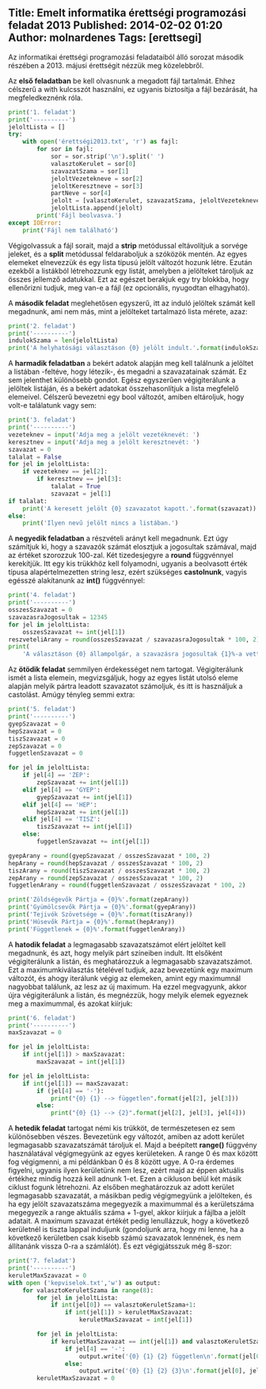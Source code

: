 Title: Emelt informatika érettségi programozási feladat 2013
Published: 2014-02-02 01:20
Author: molnardenes
Tags: [erettsegi]
---

Az informatikai érettségi programozási feladataiból álló sorozat második
részében a 2013. májusi érettségit nézzük meg közelebbről.

Az **első feladatban** be kell olvasnunk a megadott fájl tartalmát.
Ehhez célszerű a with kulcsszót használni, ez ugyanis biztosítja a fájl
bezárását, ha megfeledkeznénk róla.

```python
print('1. feladat')
print('----------')
jeloltLista = []
try:
    with open('érettségi2013.txt', 'r') as fajl:
        for sor in fajl:
            sor = sor.strip('\n').split(' ')
            valasztoKerulet = sor[0]
            szavazatSzama = sor[1]
            jeloltVezetekneve = sor[2]
            jeloltKeresztneve = sor[3]
            partNeve = sor[4]
            jelolt = [valasztoKerulet, szavazatSzama, jeloltVezetekneve, jeloltKeresztneve, partNeve]
            jeloltLista.append(jelolt)
        print('Fájl beolvasva.')
except IOError:
    print('Fájl nem található')
```

Végigolvassuk a fájl sorait, majd a **strip** metódussal eltávolítjuk a
sorvége jeleket, és a **split** metódussal feldaraboljuk a szóközök
mentén. Az egyes elemeket elnevezzük és egy lista típusú jelölt változót
hozunk létre. Ezután ezekből a listákból létrehozzunk egy listát,
amelyben a jelölteket tároljuk az összes jellemző adatukkal. Ezt az
egészet berakjuk egy try blokkba, hogy ellenőrizni tudjuk, meg van-e a
fájl (ez opcionális, nyugodtan elhagyható).

A **második feladat** meglehetősen egyszerű, itt az induló jelöltek
számát kell megadnunk, ami nem más, mint a jelölteket tartalmazó lista
mérete, azaz:

```python
print('2. feladat')
print('----------')
indulokSzama = len(jeloltLista)
print('A helyhatósági választáson {0} jelölt indult.'.format(indulokSzama))
```

A **harmadik feladatban** a bekért adatok alapján meg kell találnunk a
jelöltet a listában -feltéve, hogy létezik-, és megadni a szavazatainak
számát. Ez sem jelenthet különösebb gondot. Egész egyszerűen
végigiterálunk a jelöltek listáján, és a bekért adatokat
összehasonlítjuk a lista megfelelő elemeivel. Célszerű bevezetni egy
bool változót, amiben eltároljuk, hogy volt-e találatunk vagy sem:

```python
print('3. feladat')
print('----------')
vezeteknev = input('Adja meg a jelölt vezetéknevét: ')
keresztnev = input('Adja meg a jelölt keresztnevét: ')
szavazat = 0
talalat = False
for jel in jeloltLista:
    if vezeteknev == jel[2]:
        if keresztnev == jel[3]:
            talalat = True
            szavazat = jel[1]
if talalat:
    print('A keresett jelölt {0} szavazatot kapott.'.format(szavazat))
else:
    print('Ilyen nevű jelölt nincs a listában.')
```

A **negyedik feladatban** a részvételi arányt kell megadnunk. Ezt úgy
számítjuk ki, hogy a szavazók számát elosztjuk a jogosultak számával,
majd az értéket szorozzuk 100-zal. Két tizedesjegyre a **round**
függvénnyel kerekítjük. Itt egy kis trükkhöz kell folyamodni, ugyanis a
beolvasott érték típusa alapértelmezetten string lesz, ezért szükséges
**castolnunk**, vagyis egésszé alakítanunk az **int()** függvénnyel:

```python
print('4. feladat')
print('----------')
osszesSzavazat = 0
szavazasraJogosultak = 12345
for jel in jeloltLista:
    osszesSzavazat += int(jel[1])
reszveteliArany = round(osszesSzavazat / szavazasraJogosultak * 100, 2)
print(
    'A választáson {0} állampolgár, a szavazásra jogosultak {1}%-a vett részt.'.format(osszesSzavazat, reszveteliArany))
```

Az **ötödik feladat** semmilyen érdekességet nem tartogat.
Végigiterálunk ismét a lista elemein, megvizsgáljuk, hogy az egyes
listát utolsó eleme alapján melyik pártra leadott szavazatot számoljuk,
és itt is használjuk a castolást. Amúgy tényleg semmi extra:

```python
print('5. feladat')
print('----------')
gyepSzavazat = 0
hepSzavazat = 0
tiszSzavazat = 0
zepSzavazat = 0
fuggetlenSzavazat = 0

for jel in jeloltLista:
    if jel[4] == 'ZEP':
        zepSzavazat += int(jel[1])
    elif jel[4] == 'GYEP':
        gyepSzavazat += int(jel[1])
    elif jel[4] == 'HEP':
        hepSzavazat += int(jel[1])
    elif jel[4] == 'TISZ':
        tiszSzavazat += int(jel[1])
    else:
        fuggetlenSzavazat += int(jel[1])

gyepArany = round(gyepSzavazat / osszesSzavazat * 100, 2)
hepArany = round(hepSzavazat / osszesSzavazat * 100, 2)
tiszArany = round(tiszSzavazat / osszesSzavazat * 100, 2)
zepArany = round(zepSzavazat / osszesSzavazat * 100, 2)
fuggetlenArany = round(fuggetlenSzavazat / osszesSzavazat * 100, 2)

print('Zöldségevők Pártja = {0}%'.format(zepArany))
print('Gyümölcsevők Pártja = {0}%'.format(gyepArany))
print('Tejivók Szövetsége = {0}%'.format(tiszArany))
print('Húsevők Pártja = {0}%'.format(hepArany))
print('Függetlenek = {0}%'.format(fuggetlenArany))
```

A **hatodik feladat** a legmagasabb szavazatszámot elért jelöltet kell
megadnunk, és azt, hogy melyik párt színeiben indult. Itt elsőként
végigiterálunk a listán, és meghatározzuk a legmagasabb szavazatszámot.
Ezt a maximumkiválasztás tételével tudjuk, azaz bevezetünk egy maximum
változót, és ahogy iterálunk végig az elemeken, amint egy maximumnál
nagyobbat találunk, az lesz az új maximum. Ha ezzel megvagyunk, akkor
újra végigiterálunk a listán, és megnézzük, hogy melyik elemek egyeznek
meg a maximummal, és azokat kiírjuk:

```python
print('6. feladat')
print('----------')
maxSzavazat = 0

for jel in jeloltLista:
    if int(jel[1]) > maxSzavazat:
        maxSzavazat = int(jel[1])

for jel in jeloltLista:
    if int(jel[1]) == maxSzavazat:
        if (jel[4] == '-'):
            print("{0} {1} --> független".format(jel[2], jel[3]))
        else:
            print("{0} {1} --> {2}".format(jel[2], jel[3], jel[4]))
```

A **hetedik feladat** tartogat némi kis trükköt, de természetesen ez sem
különösebben vészes. Bevezetünk egy változót, amiben az adott kerület
legmagasabb szavazatszámát tároljuk el. Majd a beépített **range()**
függvény használatával végigmegyünk az egyes kerületeken. A range 0 és
max között fog végigmenni, a mi példánkban 0 és 8 között ugye. A 0-ra
érdemes figyelni, ugyanis ilyen kerületünk nem lesz, ezért majd az éppen
aktuális értékhez mindig hozzá kell adnunk 1-et. Ezen a cikluson belül
két másik ciklust fogunk létrehozni. Az elsőben meghatározzuk az adott
kerület legmagasabb szavazatát, a másikban pedig végigmegyünk a
jelölteken, és ha egy jelölt szavazatszáma megegyezik a maximummal és a
kerületszáma megegyezik a range aktuális száma + 1-gyel, akkor kiírjuk a
fájlba a jelölt adatait. A maximum szavazat értékét pedig lenullázzuk,
hogy a következő kerületnél is tiszta lappal induljunk (gondoljunk arra,
hogy mi lenne, ha a következő kerületben csak kisebb számú szavazatok
lennének, és nem állítanánk vissza 0-ra a számlálót). És ezt
végigjátsszuk még 8-szor:

```python
print('7. feladat')
print('----------')
keruletMaxSzavazat = 0
with open ('kepviselok.txt','w') as output:
    for valasztoKeruletSzama in range(8):
        for jel in jeloltLista:
            if int(jel[0]) == valasztoKeruletSzama+1:
                if int(jel[1]) > keruletMaxSzavazat:
                    keruletMaxSzavazat = int(jel[1])

        for jel in jeloltLista:
            if keruletMaxSzavazat == int(jel[1]) and valasztoKeruletSzama+1 == int(jel[0]):
                if jel[4] == '-':
                    output.write('{0} {1} {2} független\n'.format(jel[0], jel[2], jel[3]))
                else:
                    output.write('{0} {1} {2} {3}\n'.format(jel[0], jel[2], jel[3], jel[4]))
        keruletMaxSzavazat = 0
```
